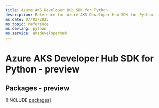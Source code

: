 ```yaml
---
title: Azure AKS Developer Hub SDK for Python
description: Reference for Azure AKS Developer Hub SDK for Python
ms.date: 07/03/2025
ms.topic: reference
ms.devlang: python
ms.service: aksdeveloperhub
---
```

# Azure AKS Developer Hub SDK for Python - preview
## Packages - preview
[!INCLUDE [packages](aks-developer-hub-index.md)]